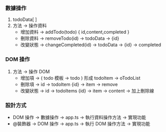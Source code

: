 ### 數據操作

1.  todoData[ ]
2.  方法 -> 操作資料
    - 增加資料 -> addTodo(todo) { id,content,completed }
    - 刪除資料 -> removeTodo(id) -> todoData -> {id}
    - 改變狀態 -> changeCompleted(id) -> todoData -> {id} -> completed

### DOM 操作

1. 方法 -> 操作 DOM
   - 增加項 -> ( todo 模板 -> todo ) 形成 todoItem -> oTodoList
   - 刪除項 -> id -> todoItem {id} -> item -> remove
   - 改變狀態 -> id -> todoItems {id} -> item -> content -> 加上刪除線

### 設計方式

- DOM 操作 -> 數據操作 -> app.ts -> 執行資料操作方法 -> 實現功能
- @裝飾器 -> DOM 操作 -> app.ts -> 執行 DOM 操作方法 -> 實現功能
